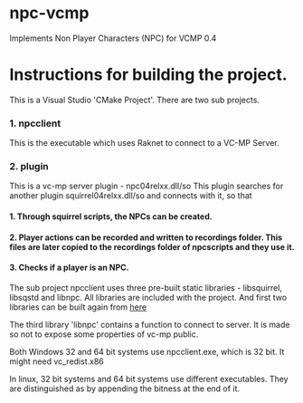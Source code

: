 # npc-vcmp
Implements Non Player Characters (NPC) for VCMP 0.4

# Instructions for building the project. 

This is a Visual Studio 'CMake Project'.
There are two sub projects. 
### 1. npcclient
This is the executable which uses Raknet to connect to a VC-MP Server.
### 2. plugin
This is a vc-mp server plugin - npc04relxx.dll/so
This plugin searches for another plugin squirrel04relxx.dll/so and connects with it, so that 
#### 1. Through squirrel scripts,  the NPCs can be created.
#### 2. Player actions can be recorded and written to recordings folder. This files are later copied to the recordings folder of npcscripts and they use it.
#### 3. Checks if a player is an NPC.

The sub project npcclient uses three pre-built static libraries - libsquirrel, libsqstd and libnpc.
All libraries are included with the project. And first two libraries can be built again from [here](https://github.com/albertodemichelis/squirrel)

The third library 'libnpc' contains a function to connect to server. It is made so not to expose some properties of vc-mp public.

Both Windows 32 and 64 bit systems use npcclient.exe, which is 32 bit. It might need vc_redist.x86

In linux, 32 bit systems and 64 bit systems use different executables. They are distinguished as by appending the bitness at the end of it.
